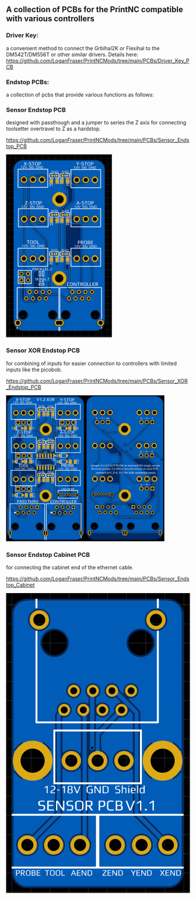 ## A collection of PCBs for the PrintNC compatible with various controllers ##

### Driver Key: ###
a convenient method to connect the Grblhal2K or Flexihal to the DM542T/DM556T or other similar drivers.
Details here: https://github.com/LoganFraser/PrintNCMods/tree/main/PCBs/Driver_Key_PCB

### Endstop PCBs: ###
a collection of pcbs that provide various functions as follows: 

### Sensor Endstop PCB ### 
designed with passthough and a jumper to series the Z axis for connecting toolsetter overtravel to Z as a hardstop. 

https://github.com/LoganFraser/PrintNCMods/tree/main/PCBs/Sensor_Endstop_PCB

<img height="500" src=Sensor_Endstop_PCB/Images/SensorPCB.png>

### Sensor XOR Endstop PCB ### 
for combining of inputs for easier connection to controllers with limited inputs like the picobob.  

https://github.com/LoganFraser/PrintNCMods/tree/main/PCBs/Sensor_XOR_Endstop_PCB

<img height="400" src=Sensor_XOR_Endstop_PCB/Sensor_XOR_1.2_Breakout_PCB.png>

### Sensor Endstop Cabinet PCB ###
for connecting the cabinet end of the ethernet cable.

https://github.com/LoganFraser/PrintNCMods/tree/main/PCBs/Sensor_Endstop_Cabinet

<img src=Sensor_Endstop_Cabinet/SensorEndstopCabinet.png>

